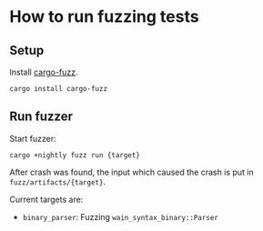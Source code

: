 How to run fuzzing tests
========================

## Setup

Install [cargo-fuzz](https://github.com/rust-fuzz/cargo-fuzz).

```
cargo install cargo-fuzz
```

## Run fuzzer

Start fuzzer:

```
cargo +nightly fuzz run {target}
```

After crash was found, the input which caused the crash is put in `fuzz/artifacts/{target}`.

Current targets are:

- `binary_parser`: Fuzzing `wain_syntax_binary::Parser`
